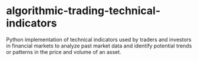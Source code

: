 # algorithmic-trading-technical-indicators
Python implementation of technical indicators used by traders and investors in financial markets to analyze past market data and identify potential trends or patterns in the price and volume of an asset.

